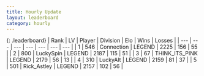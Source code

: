 ```yaml
---
title: Hourly Update
layout: leaderboard
category: hourly
---
```


{: .leaderboard}
| Rank | LV | Player | Division | Elo | Wins | Losses |
| --- | --- | --- | --- | --- | --- | --- |
| <span data-change="0">1</span> | 546 | <span title="ID: 539711">Connection</span> | LEGEND | <span data-change="0">2225</span> | <span data-change="0">156</span> | <span data-change="0">55</span> |
| <span data-change="0">2</span> | 800 | <span title="ID: 498412">LuckySpin</span> | LEGEND | <span data-change="-11">2187</span> | <span data-change="0">115</span> | <span data-change="1">51</span> |
| <span data-change="0">3</span> | 67 | <span title="ID: 528133">THINK_ITS_PINK</span> | LEGEND | <span data-change="0">2179</span> | <span data-change="0">56</span> | <span data-change="0">13</span> |
| <span data-change="0">4</span> | 310 | <span title="ID: 512212">LuckyAlt</span> | LEGEND | <span data-change="-11">2159</span> | <span data-change="1">81</span> | <span data-change="1">37</span> |
| <span data-change="0">5</span> | 501 | <span title="ID: 466583">Rick_Astley</span> | LEGEND | <span data-change="11">2157</span> | <span data-change="1">102</span> | <span data-change="0">56</span> |